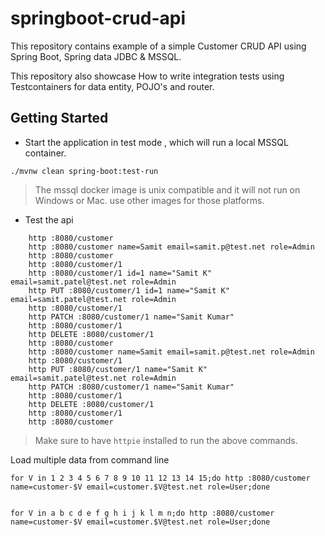 # springboot-crud-api

This repository contains example of a simple Customer CRUD API using Spring Boot, Spring data JDBC & MSSQL.

This repository also showcase How to write integration tests using Testcontainers for data entity, POJO's and router.

## Getting Started

- Start the application in test mode , which will run a local MSSQL container.

```shell
./mvnw clean spring-boot:test-run
```
> The mssql docker image is unix compatible and it will not run on Windows or Mac. use other images for those platforms.

- Test the api
```shell
    http :8080/customer
    http :8080/customer name=Samit email=samit.p@test.net role=Admin
    http :8080/customer
    http :8080/customer/1
    http :8080/customer/1 id=1 name="Samit K" email=samit.patel@test.net role=Admin
    http PUT :8080/customer/1 id=1 name="Samit K" email=samit.patel@test.net role=Admin
    http :8080/customer/1
    http PATCH :8080/customer/1 name="Samit Kumar"
    http :8080/customer/1
    http DELETE :8080/customer/1
    http :8080/customer
    http :8080/customer name=Samit email=samit.p@test.net role=Admin
    http :8080/customer/1
    http PUT :8080/customer/1 name="Samit K" email=samit.patel@test.net role=Admin
    http PATCH :8080/customer/1 name="Samit Kumar"
    http :8080/customer/1
    http DELETE :8080/customer/1
    http :8080/customer/1
    http :8080/customer
```
> Make sure to have `httpie` installed to run the above commands.

Load multiple data from command line

```shell
for V in 1 2 3 4 5 6 7 8 9 10 11 12 13 14 15;do http :8080/customer name=customer-$V email=customer.$V@test.net role=User;done


for V in a b c d e f g h i j k l m n;do http :8080/customer name=customer-$V email=customer.$V@test.net role=User;done

```